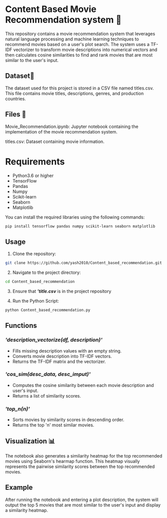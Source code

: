 # Content Based Movie Recommendation system 🎥

This repository contains a movie recommendation system that leverages natural language processing and machine learning techniques to recommend movies based on a user's plot search. The system uses a TF-IDF vectorizer to transform movie descriptions into numerical vectors and then calculates cosine similarities to find and rank movies that are most similar to the user's input.

## Dataset🧾

The dataset used for this project is stored in a CSV file named titles.csv. This file contains movie titles, descriptions, genres, and production countries.

## Files 📁

Movie_Recommendation.ipynb: Jupyter notebook containing the implementation of the movie recommendation system.

titles.csv: Dataset containing movie information.

# Requirements

+ Python3.6 or higher
+ TensorFlow
+ Pandas
+ Numpy
+ Scikit-learn
+ Seaborn
+ Matplotlib

You can install the required libraries using the following commands:

```sh
pip install tensorflow pandas numpy scikit-learn seaborn matplotlib
```

## Usage

1. Clone the repository:
```sh
git clone https://github.com/yash2010/Content_based_recommendation.git
```
2. Navigate to the project directory:
```sh
cd Content_based_recommendation
```
3. Ensure that **_'title.csv_** is in the project repository
   
4.  Run the Python Script:
```sh
python Content_based_recommendation.py
```
## Functions

### _'description_vectorize(df, description)'_
+ Fills missing description values with an empty string.
+ Converts movie description into TF-IDF vectors.
+ Returns the TF-IDF matrix and the vectorizer.
### _'cos_sim(desc_data, desc_imput)'_
+ Computes the cosine similarity between each movie description and user's input.
+ Returns a list of similarity scores.
### _'top_n(n)'_
+ Sorts movies by similarity scores in descending order.
+ Returns the top 'n' most similar movies.

## Visualization 📊
The notebook also generates a similarity heatmap for the top recommended movies using Seaborn's hearmap function. This heatmap visually represents the pairwise similarity scores between the top recommended movies.

## Example 
After running the notebook and entering a plot description, the system will output the top 5 movies that are most similar to the user's input and display a similarity heatmap.



  
 
